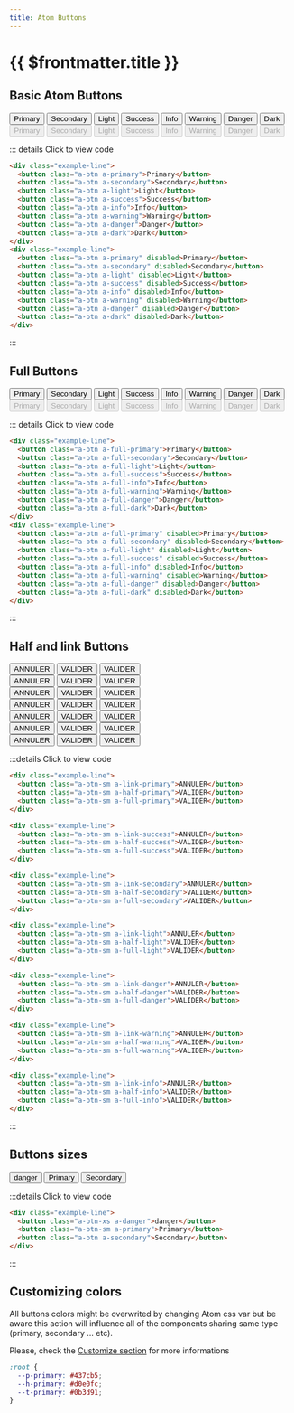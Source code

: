 ```yaml
---
title: Atom Buttons
---
```


# {{ $frontmatter.title }}

## Basic Atom Buttons

<div class="example-line">
  <button class="a-btn a-primary">Primary</button>
  <button class="a-btn a-secondary">Secondary</button>
  <button class="a-btn a-light">Light</button>
  <button class="a-btn a-success">Success</button>
  <button class="a-btn a-info">Info</button>
  <button class="a-btn a-warning">Warning</button>
  <button class="a-btn a-danger">Danger</button>
  <button class="a-btn a-dark">Dark</button>
</div>
<div class="example-line">
  <button class="a-btn a-primary" disabled>Primary</button>
  <button class="a-btn a-secondary" disabled>Secondary</button>
  <button class="a-btn a-light" disabled>Light</button>
  <button class="a-btn a-success" disabled>Success</button>
  <button class="a-btn a-info" disabled>Info</button>
  <button class="a-btn a-warning" disabled>Warning</button>
  <button class="a-btn a-danger" disabled>Danger</button>
  <button class="a-btn a-dark" disabled>Dark</button>
</div>

::: details Click to view code

```html
<div class="example-line">
  <button class="a-btn a-primary">Primary</button>
  <button class="a-btn a-secondary">Secondary</button>
  <button class="a-btn a-light">Light</button>
  <button class="a-btn a-success">Success</button>
  <button class="a-btn a-info">Info</button>
  <button class="a-btn a-warning">Warning</button>
  <button class="a-btn a-danger">Danger</button>
  <button class="a-btn a-dark">Dark</button>
</div>
<div class="example-line">
  <button class="a-btn a-primary" disabled>Primary</button>
  <button class="a-btn a-secondary" disabled>Secondary</button>
  <button class="a-btn a-light" disabled>Light</button>
  <button class="a-btn a-success" disabled>Success</button>
  <button class="a-btn a-info" disabled>Info</button>
  <button class="a-btn a-warning" disabled>Warning</button>
  <button class="a-btn a-danger" disabled>Danger</button>
  <button class="a-btn a-dark" disabled>Dark</button>
</div>
```

:::

## Full Buttons

<div class="example-line">
  <button class="a-btn a-full-primary">Primary</button>
  <button class="a-btn a-full-secondary">Secondary</button>
  <button class="a-btn a-full-light">Light</button>
  <button class="a-btn a-full-success">Success</button>
  <button class="a-btn a-full-info">Info</button>
  <button class="a-btn a-full-warning">Warning</button>
  <button class="a-btn a-full-danger">Danger</button>
  <button class="a-btn a-full-dark">Dark</button>
</div>
<div class="example-line">
  <button class="a-btn a-full-primary" disabled>Primary</button>
  <button class="a-btn a-full-secondary" disabled>Secondary</button>
  <button class="a-btn a-full-light" disabled>Light</button>
  <button class="a-btn a-full-success" disabled>Success</button>
  <button class="a-btn a-full-info" disabled>Info</button>
  <button class="a-btn a-full-warning" disabled>Warning</button>
  <button class="a-btn a-full-danger" disabled>Danger</button>
  <button class="a-btn a-full-dark" disabled>Dark</button>
</div>

::: details Click to view code

```html
<div class="example-line">
  <button class="a-btn a-full-primary">Primary</button>
  <button class="a-btn a-full-secondary">Secondary</button>
  <button class="a-btn a-full-light">Light</button>
  <button class="a-btn a-full-success">Success</button>
  <button class="a-btn a-full-info">Info</button>
  <button class="a-btn a-full-warning">Warning</button>
  <button class="a-btn a-full-danger">Danger</button>
  <button class="a-btn a-full-dark">Dark</button>
</div>
<div class="example-line">
  <button class="a-btn a-full-primary" disabled>Primary</button>
  <button class="a-btn a-full-secondary" disabled>Secondary</button>
  <button class="a-btn a-full-light" disabled>Light</button>
  <button class="a-btn a-full-success" disabled>Success</button>
  <button class="a-btn a-full-info" disabled>Info</button>
  <button class="a-btn a-full-warning" disabled>Warning</button>
  <button class="a-btn a-full-danger" disabled>Danger</button>
  <button class="a-btn a-full-dark" disabled>Dark</button>
</div>
```

:::

## Half and link Buttons

<div class="example-line">
  <button class="a-btn-sm a-link-primary">ANNULER</button>
  <button class="a-btn-sm a-half-primary">VALIDER</button>
  <button class="a-btn-sm a-full-primary">VALIDER</button>
</div>

<div class="example-line">
  <button class="a-btn-sm a-link-success">ANNULER</button>
  <button class="a-btn-sm a-half-success">VALIDER</button>
  <button class="a-btn-sm a-full-success">VALIDER</button>
</div>

<div class="example-line">
  <button class="a-btn-sm a-link-secondary">ANNULER</button>
  <button class="a-btn-sm a-half-secondary">VALIDER</button>
  <button class="a-btn-sm a-full-secondary">VALIDER</button>
</div>

<div class="example-line">
  <button class="a-btn-sm a-link-light">ANNULER</button>
  <button class="a-btn-sm a-half-light">VALIDER</button>
  <button class="a-btn-sm a-full-light">VALIDER</button>
</div>

<div class="example-line">
  <button class="a-btn-sm a-link-danger">ANNULER</button>
  <button class="a-btn-sm a-half-danger">VALIDER</button>
  <button class="a-btn-sm a-full-danger">VALIDER</button>
</div>

<div class="example-line">
  <button class="a-btn-sm a-link-warning">ANNULER</button>
  <button class="a-btn-sm a-half-warning">VALIDER</button>
  <button class="a-btn-sm a-full-warning">VALIDER</button>
</div>

<div class="example-line">
  <button class="a-btn-sm a-link-info">ANNULER</button>
  <button class="a-btn-sm a-half-info">VALIDER</button>
  <button class="a-btn-sm a-full-info">VALIDER</button>
</div>

:::details Click to view code

```html
<div class="example-line">
  <button class="a-btn-sm a-link-primary">ANNULER</button>
  <button class="a-btn-sm a-half-primary">VALIDER</button>
  <button class="a-btn-sm a-full-primary">VALIDER</button>
</div>

<div class="example-line">
  <button class="a-btn-sm a-link-success">ANNULER</button>
  <button class="a-btn-sm a-half-success">VALIDER</button>
  <button class="a-btn-sm a-full-success">VALIDER</button>
</div>

<div class="example-line">
  <button class="a-btn-sm a-link-secondary">ANNULER</button>
  <button class="a-btn-sm a-half-secondary">VALIDER</button>
  <button class="a-btn-sm a-full-secondary">VALIDER</button>
</div>

<div class="example-line">
  <button class="a-btn-sm a-link-light">ANNULER</button>
  <button class="a-btn-sm a-half-light">VALIDER</button>
  <button class="a-btn-sm a-full-light">VALIDER</button>
</div>

<div class="example-line">
  <button class="a-btn-sm a-link-danger">ANNULER</button>
  <button class="a-btn-sm a-half-danger">VALIDER</button>
  <button class="a-btn-sm a-full-danger">VALIDER</button>
</div>

<div class="example-line">
  <button class="a-btn-sm a-link-warning">ANNULER</button>
  <button class="a-btn-sm a-half-warning">VALIDER</button>
  <button class="a-btn-sm a-full-warning">VALIDER</button>
</div>

<div class="example-line">
  <button class="a-btn-sm a-link-info">ANNULER</button>
  <button class="a-btn-sm a-half-info">VALIDER</button>
  <button class="a-btn-sm a-full-info">VALIDER</button>
</div>
```

:::

## Buttons sizes

<div class="example-line">
  <button class="a-btn-xs a-danger">danger</button>
  <button class="a-btn-sm a-primary">Primary</button>
  <button class="a-btn a-secondary">Secondary</button>
</div>

:::details Click to view code

```html
<div class="example-line">
  <button class="a-btn-xs a-danger">danger</button>
  <button class="a-btn-sm a-primary">Primary</button>
  <button class="a-btn a-secondary">Secondary</button>
</div>
```
:::

## Customizing colors

All buttons colors might be overwrited by changing Atom css var but be aware this action will influence all of the components sharing same type (primary, secondary ... etc).

Please, check the [Customize section](../utilities/customize) for more informations

```css
:root {
  --p-primary: #437cb5;
  --h-primary: #d0e0fc;
  --t-primary: #0b3d91;
}
```
